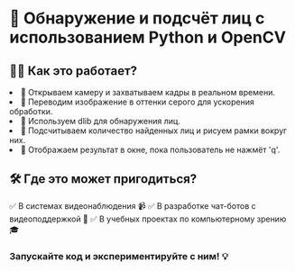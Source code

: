 # 🙂 Обнаружение и подсчёт лиц с использованием Python и OpenCV

## 👨‍💻 Как это работает?

<li>💬 Открываем камеру и захватываем кадры в реальном времени.</li>
<li>💬 Переводим изображение в оттенки серого для ускорения обработки.</li>
<li>💬 Используем dlib для обнаружения лиц.</li>
<li>💬 Подсчитываем количество найденных лиц и рисуем рамки вокруг них.</li>
<li>💬 Отображаем результат в окне, пока пользователь не нажмёт 'q'.</li>

## 🛠 Где это может пригодиться?

✅ В системах видеонаблюдения 📹
✅ В разработке чат-ботов с видеоподдержкой 🤖
✅ В учебных проектах по компьютерному зрению 🎓


### Запускайте код и экспериментируйте с ним! 💡
